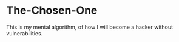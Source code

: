 # The-Chosen-One
This is my mental algorithm, of how I will become a hacker without vulnerabilities.
